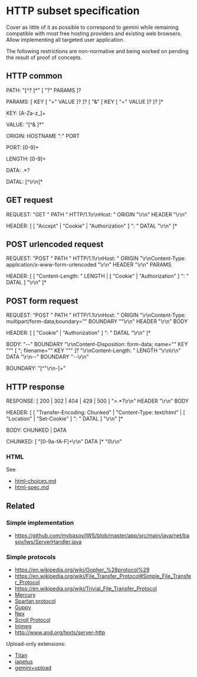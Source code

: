 # HTTP subset specification

Cover as little of it as possible to correspond to gemini while remaining compatible with most free hosting providers and existing web browsers. Allow implementing all targeted user application.

The following restrictions are non-normative and being worked on pending the result of proof of concepts.

## HTTP common

PATH: "[^? ]*" [ "?" PARAMS ]?

PARAMS: [ KEY [ "=" VALUE ]? ]? [ "&" [ KEY [ "=" VALUE ]? ]? ]*

KEY: [A-Za-z_]+

VALUE: "[^& ]*"

ORIGIN: HOSTNAME ":" PORT

PORT: [0-9]+

LENGTH: [0-9]+

DATA: .*?

DATAL: [^\r\n]*

## GET request

REQUEST: "GET " PATH " HTTP/1.1\r\nHost: " ORIGIN "\r\n" HEADER "\r\n"

HEADER: [ [ "Accept" | "Cookie" | "Authorization" ] ": " DATAL "\r\n" ]*

## POST urlencoded request

REQUEST: "POST " PATH " HTTP/1.1\r\nHost: " ORIGIN "\r\nContent-Type: application/x-www-form-urlencoded "\r\n" HEADER "\r\n" PARAMS

HEADER: [ [ "Content-Length: " LENGTH | [ "Cookie" | "Authorization" ] ": " DATAL ] "\r\n" ]*

## POST form request

REQUEST: "POST " PATH " HTTP/1.1\r\nHost: " ORIGIN "\r\nContent-Type: multipart/form-data;boundary=\"" BOUNDARY "\"\r\n" HEADER "\r\n" BODY

HEADER: [ [ "Cookie" | "Authorization" ] ": " DATAL "\r\n" ]*

BODY: "--" BOUNDARY "\r\nContent-Disposition: form-data; name=\"" KEY "\"" [ "; filename=\"" KEY "\"" ]? "\r\nContent-Length: " LENGTH "\r\n\r\n" DATA "\r\n--" BOUNDARY "--\r\n"

BOUNDARY: "[^\"\r\n-]+"

## HTTP response

RESPONSE: [ 200 | 302 | 404 | 429 | 500 ] "\>.*?\r\n" HEADER "\r\n" BODY

HEADER: [ [ "Transfer-Encoding: Chunked" | "Content-Type: text/html" | [ "Location" | "Set-Cookie" ] ": " DATAL ] "\r\n" ]*

BODY: CHUNKED | DATA

CHUNKED: [ "[0-9a-fA-F]+\r\n" DATA ]* "0\r\n"

### HTML

See

* [html-choices.md](html-choices.md)
* [html-spec.md](html-spec.md)

## Related

### Simple implementation

* https://github.com/mvbasov/lWS/blob/master/app/src/main/java/net/basov/lws/ServerHandler.java

### Simple protocols

* https://en.wikipedia.org/wiki/Gopher_%28protocol%29
* https://en.wikipedia.org/wiki/File_Transfer_Protocol#Simple_File_Transfer_Protocol
* https://en.wikipedia.org/wiki/Trivial_File_Transfer_Protocol
* [Mercury](https://portal.mozz.us/gemini/zaibatsu.circumlunar.space/~solderpunk/gemlog/the-mercury-protocol.gmi)
* [Spartan protocol](http://spartan.mozz.us/)
* [Guppy](https://github.com/dimkr/guppy-protocol/blob/main/guppy-spec.gmi)
* [Nex](https://nightfall.city/nex/info/specification.txt)
* [Scroll Protocol](https://web.archive.org/web/20241225235035/http://scrollprotocol.us.to/)
* [Inimeg](https://web.archive.org/web/20241225235035/portal.mozz.us/gemini/inimeg.space/specification.gmi)
* http://www.and.org/texts/server-http

Upload-only extensions:

* [Titan](https://web.archive.org/web/20241225235037/communitywiki.org/wiki/Titan)
* [iapetus](https://web.archive.org/web/20210925220953/codeberg.org/oppenlab/iapetus)
* [gemini+upload](https://web.archive.org/web/20241004190129/https://alexschroeder.ch/view/Baschdels_spin_on_Gemini_uploading)
